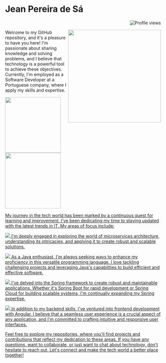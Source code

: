 # Jean Pereira de Sá 
<p align="right"><img src="https://komarev.com/ghpvc/?username=jean981&color=yellow" alt="Profile views" /></p>
<img align="right" height="300em"
     src="https://raw.githubusercontent.com/gist/jean981/f921a986bb6c68ba15b9240b061a0fff/raw/607ec8b45b8733965d09053b30fbed392ff388ce/gitcard.svg"/>
<p align="left">    
Welcome to my GitHub repository, and it's a pleasure to have you here! I'm passionate about sharing knowledge and solving problems, and I believe that technology is a powerful tool to achieve these objectives. Currently, I'm employed as a Software Developer at a Portuguese company, where I apply my skills and expertise.</p>
<div>
  <a href="https://github.com/jean981">
  <img height="180em" src="https://github-readme-stats.vercel.app/api?username=jean981&show_icons=true&theme-dracula&include_all_commits=true&count_private=true" />
  <img height="180em" widith="220em" src="https://github-readme-stats.vercel.app/api/top-langs/?username=jean981&layout=compact&langs_count=16&theme-dracula" />
</div>
<p align="left">
My journey in the tech world has been marked by a continuous quest for learning and improvement. I've been dedicating my time to staying updated with the latest trends in IT. My areas of focus include:
</p>
<p><img src="https://img.shields.io/badge/Microservices-blue"> I'm deeply engaged in exploring the world of microservices architecture, understanding its intricacies, and applying it to create robust and scalable solutions.</p>
<p><img src="https://img.shields.io/badge/Java-ED8B00?style=for-the-badge&logo=openjdk&logoColor=white"> As a Java enthusiast, I'm always seeking ways to enhance my proficiency in this versatile programming language. I love tackling challenging projects and leveraging Java's capabilities to build efficient and effective software.</p>
<p><img src="https://img.shields.io/badge/Spring-6DB33F?style=for-the-badge&logo=spring&logoColor=white"> I've delved into the Spring framework to create robust and maintainable applications. Whether it's Spring Boot for rapid development or Spring Cloud for building scalable systems, I'm continually expanding my Spring expertise.</p>
<p><img src="https://img.shields.io/badge/AngularJS-E23237?style=for-the-badge&logo=angularjs&logoColor=white"> In addition to my backend skills, I've ventured into frontend development with Angular. I believe that a seamless user experience is a crucial aspect of any application, and I'm committed to crafting intuitive and responsive user interfaces.</p>
<div>
Feel free to explore my repositories, where you'll find projects and contributions that reflect my dedication to these areas. If you have any questions, want to collaborate, or just want to chat about technology, don't hesitate to reach out. Let's connect and make the tech world a better place together!
</div>
